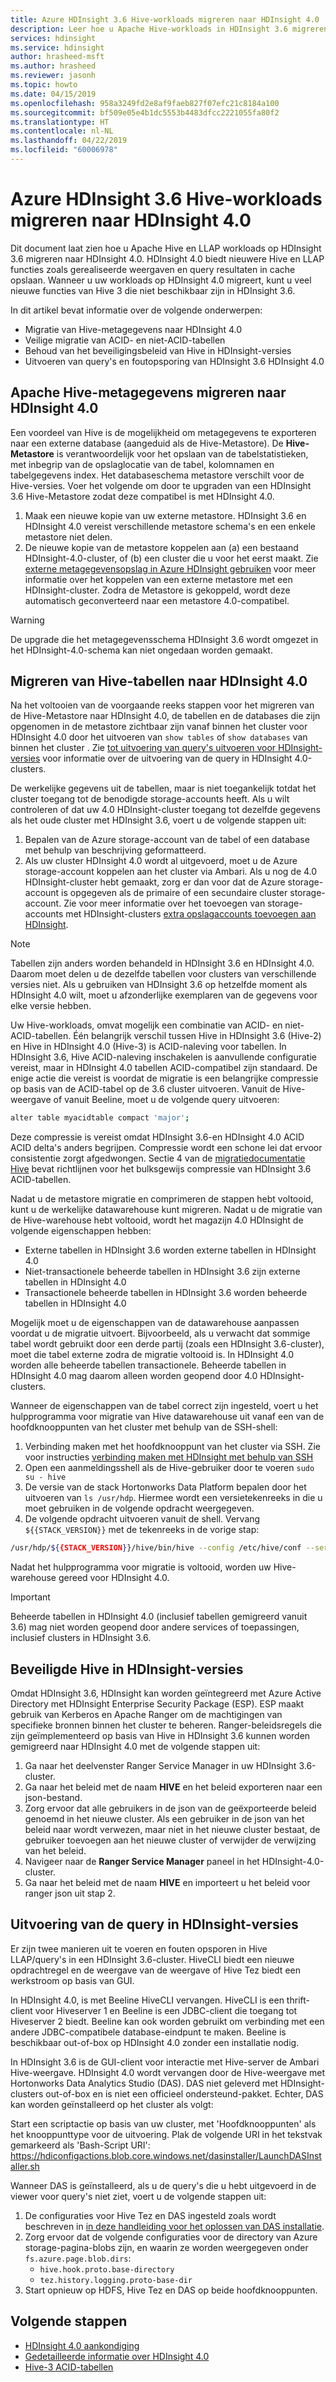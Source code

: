 ```yaml
---
title: Azure HDInsight 3.6 Hive-workloads migreren naar HDInsight 4.0
description: Leer hoe u Apache Hive-workloads in HDInsight 3.6 migreren naar HDInsight 4.0.
services: hdinsight
ms.service: hdinsight
author: hrasheed-msft
ms.author: hrasheed
ms.reviewer: jasonh
ms.topic: howto
ms.date: 04/15/2019
ms.openlocfilehash: 958a3249fd2e8af9faeb827f07efc21c8184a100
ms.sourcegitcommit: bf509e05e4b1dc5553b4483dfcc2221055fa80f2
ms.translationtype: HT
ms.contentlocale: nl-NL
ms.lasthandoff: 04/22/2019
ms.locfileid: "60006978"
---
```

# <a name="migrate-azure-hdinsight-36-hive-workloads-to-hdinsight-40"></a>Azure HDInsight 3.6 Hive-workloads migreren naar HDInsight 4.0

Dit document laat zien hoe u Apache Hive en LLAP workloads op HDInsight 3.6 migreren naar HDInsight 4.0. HDInsight 4.0 biedt nieuwere Hive en LLAP functies zoals gerealiseerde weergaven en query resultaten in cache opslaan. Wanneer u uw workloads op HDInsight 4.0 migreert, kunt u veel nieuwe functies van Hive 3 die niet beschikbaar zijn in HDInsight 3.6.

In dit artikel bevat informatie over de volgende onderwerpen:

* Migratie van Hive-metagegevens naar HDInsight 4.0
* Veilige migratie van ACID- en niet-ACID-tabellen
* Behoud van het beveiligingsbeleid van Hive in HDInsight-versies
* Uitvoeren van query's en foutopsporing van HDInsight 3.6 HDInsight 4.0

## <a name="migrate-apache-hive-metadata-to-hdinsight-40"></a>Apache Hive-metagegevens migreren naar HDInsight 4.0

Een voordeel van Hive is de mogelijkheid om metagegevens te exporteren naar een externe database (aangeduid als de Hive-Metastore). De **Hive-Metastore** is verantwoordelijk voor het opslaan van de tabelstatistieken, met inbegrip van de opslaglocatie van de tabel, kolomnamen en tabelgegevens index. Het databaseschema metastore verschilt voor de Hive-versies. Voer het volgende om door te upgraden van een HDInsight 3.6 Hive-Metastore zodat deze compatibel is met HDInsight 4.0.

1. Maak een nieuwe kopie van uw externe metastore. HDInsight 3.6 en HDInsight 4.0 vereist verschillende metastore schema's en een enkele metastore niet delen.
1. De nieuwe kopie van de metastore koppelen aan (a) een bestaand HDInsight-4.0-cluster, of (b) een cluster die u voor het eerst maakt. Zie [externe metagegevensopslag in Azure HDInsight gebruiken](../hdinsight-use-external-metadata-stores.md) voor meer informatie over het koppelen van een externe metastore met een HDInsight-cluster. Zodra de Metastore is gekoppeld, wordt deze automatisch geconverteerd naar een metastore 4.0-compatibel.

> [!Warning]
> De upgrade die het metagegevensschema HDInsight 3.6 wordt omgezet in het HDInsight-4.0-schema kan niet ongedaan worden gemaakt.

## <a name="migrate-hive-tables-to-hdinsight-40"></a>Migreren van Hive-tabellen naar HDInsight 4.0

Na het voltooien van de voorgaande reeks stappen voor het migreren van de Hive-Metastore naar HDInsight 4.0, de tabellen en de databases die zijn opgenomen in de metastore zichtbaar zijn vanaf binnen het cluster voor HDInsight 4.0 door het uitvoeren van `show tables` of `show databases` van binnen het cluster . Zie [tot uitvoering van query's uitvoeren voor HDInsight-versies](#query-execution-across-hdinsight-versions) voor informatie over de uitvoering van de query in HDInsight 4.0-clusters.

De werkelijke gegevens uit de tabellen, maar is niet toegankelijk totdat het cluster toegang tot de benodigde storage-accounts heeft. Als u wilt controleren of dat uw 4.0 HDInsight-cluster toegang tot dezelfde gegevens als het oude cluster met HDInsight 3.6, voert u de volgende stappen uit:

1. Bepalen van de Azure storage-account van de tabel of een database met behulp van beschrijving geformatteerd.
2. Als uw cluster HDInsight 4.0 wordt al uitgevoerd, moet u de Azure storage-account koppelen aan het cluster via Ambari. Als u nog de 4.0 HDInsight-cluster hebt gemaakt, zorg er dan voor dat de Azure storage-account is opgegeven als de primaire of een secundaire cluster storage-account. Zie voor meer informatie over het toevoegen van storage-accounts met HDInsight-clusters [extra opslagaccounts toevoegen aan HDInsight](../hdinsight-hadoop-add-storage.md).

> [!Note]
> Tabellen zijn anders worden behandeld in HDInsight 3.6 en HDInsight 4.0. Daarom moet delen u de dezelfde tabellen voor clusters van verschillende versies niet. Als u gebruiken van HDInsight 3.6 op hetzelfde moment als HDInsight 4.0 wilt, moet u afzonderlijke exemplaren van de gegevens voor elke versie hebben.

Uw Hive-workloads, omvat mogelijk een combinatie van ACID- en niet-ACID-tabellen. Één belangrijk verschil tussen Hive in HDInsight 3.6 (Hive-2) en Hive in HDInsight 4.0 (Hive-3) is ACID-naleving voor tabellen. In HDInsight 3.6, Hive ACID-naleving inschakelen is aanvullende configuratie vereist, maar in HDInsight 4.0 tabellen ACID-compatibel zijn standaard. De enige actie die vereist is voordat de migratie is een belangrijke compressie op basis van de ACID-tabel op de 3.6 cluster uitvoeren. Vanuit de Hive-weergave of vanuit Beeline, moet u de volgende query uitvoeren:

```bash
alter table myacidtable compact 'major';
```

Deze compressie is vereist omdat HDInsight 3.6-en HDInsight 4.0 ACID ACID delta's anders begrijpen. Compressie wordt een schone lei dat ervoor consistentie zorgt afgedwongen. Sectie 4 van de [migratiedocumentatie Hive](https://docs.hortonworks.com/HDPDocuments/Ambari-2.7.3.0/bk_ambari-upgrade-major/content/prepare_hive_for_upgrade.html) bevat richtlijnen voor het bulksgewijs compressie van HDInsight 3.6 ACID-tabellen.

Nadat u de metastore migratie en comprimeren de stappen hebt voltooid, kunt u de werkelijke datawarehouse kunt migreren. Nadat u de migratie van de Hive-warehouse hebt voltooid, wordt het magazijn 4.0 HDInsight de volgende eigenschappen hebben:

* Externe tabellen in HDInsight 3.6 worden externe tabellen in HDInsight 4.0
* Niet-transactionele beheerde tabellen in HDInsight 3.6 zijn externe tabellen in HDInsight 4.0
* Transactionele beheerde tabellen in HDInsight 3.6 worden beheerde tabellen in HDInsight 4.0

Mogelijk moet u de eigenschappen van de datawarehouse aanpassen voordat u de migratie uitvoert. Bijvoorbeeld, als u verwacht dat sommige tabel wordt gebruikt door een derde partij (zoals een HDInsight 3.6-cluster), moet die tabel externe zodra de migratie voltooid is. In HDInsight 4.0 worden alle beheerde tabellen transactionele. Beheerde tabellen in HDInsight 4.0 mag daarom alleen worden geopend door 4.0 HDInsight-clusters.

Wanneer de eigenschappen van de tabel correct zijn ingesteld, voert u het hulpprogramma voor migratie van Hive datawarehouse uit vanaf een van de hoofdknooppunten van het cluster met behulp van de SSH-shell:

1. Verbinding maken met het hoofdknooppunt van het cluster via SSH. Zie voor instructies [verbinding maken met HDInsight met behulp van SSH](../hdinsight-hadoop-linux-use-ssh-unix.md)
1. Open een aanmeldingsshell als de Hive-gebruiker door te voeren `sudo su - hive`
1. De versie van de stack Hortonworks Data Platform bepalen door het uitvoeren van `ls /usr/hdp`. Hiermee wordt een versietekenreeks in die u moet gebruiken in de volgende opdracht weergegeven.
1. De volgende opdracht uitvoeren vanuit de shell. Vervang `${{STACK_VERSION}}` met de tekenreeks in de vorige stap:

```bash
/usr/hdp/${{STACK_VERSION}}/hive/bin/hive --config /etc/hive/conf --service  strictmanagedmigration --hiveconf hive.strict.managed.tables=true  -m automatic  automatic  --modifyManagedTables --oldWarehouseRoot /apps/hive/warehouse
```

Nadat het hulpprogramma voor migratie is voltooid, worden uw Hive-warehouse gereed voor HDInsight 4.0. 

> [!Important]
> Beheerde tabellen in HDInsight 4.0 (inclusief tabellen gemigreerd vanuit 3.6) mag niet worden geopend door andere services of toepassingen, inclusief clusters in HDInsight 3.6.

## <a name="secure-hive-across-hdinsight-versions"></a>Beveiligde Hive in HDInsight-versies

Omdat HDInsight 3.6, HDInsight kan worden geïntegreerd met Azure Active Directory met HDInsight Enterprise Security Package (ESP). ESP maakt gebruik van Kerberos en Apache Ranger om de machtigingen van specifieke bronnen binnen het cluster te beheren. Ranger-beleidsregels die zijn geïmplementeerd op basis van Hive in HDInsight 3.6 kunnen worden gemigreerd naar HDInsight 4.0 met de volgende stappen uit:

1. Ga naar het deelvenster Ranger Service Manager in uw HDInsight 3.6-cluster.
2. Ga naar het beleid met de naam **HIVE** en het beleid exporteren naar een json-bestand.
3. Zorg ervoor dat alle gebruikers in de json van de geëxporteerde beleid genoemd in het nieuwe cluster. Als een gebruiker in de json van het beleid naar wordt verwezen, maar niet in het nieuwe cluster bestaat, de gebruiker toevoegen aan het nieuwe cluster of verwijder de verwijzing van het beleid.
4. Navigeer naar de **Ranger Service Manager** paneel in het HDInsight-4.0-cluster.
5. Ga naar het beleid met de naam **HIVE** en importeert u het beleid voor ranger json uit stap 2.

## <a name="query-execution-across-hdinsight-versions"></a>Uitvoering van de query in HDInsight-versies

Er zijn twee manieren uit te voeren en fouten opsporen in Hive LLAP/query's in een HDInsight 3.6-cluster. HiveCLI biedt een nieuwe opdrachtregel en de weergave van de weergave of Hive Tez biedt een werkstroom op basis van GUI.

In HDInsight 4.0, is met Beeline HiveCLI vervangen. HiveCLI is een thrift-client voor Hiveserver 1 en Beeline is een JDBC-client die toegang tot Hiveserver 2 biedt. Beeline kan ook worden gebruikt om verbinding met een andere JDBC-compatibele database-eindpunt te maken. Beeline is beschikbaar out-of-box op HDInsight 4.0 zonder een installatie nodig.

In HDInsight 3.6 is de GUI-client voor interactie met Hive-server de Ambari Hive-weergave. HDInsight 4.0 wordt vervangen door de Hive-weergave met Hortonworks Data Analytics Studio (DAS). DAS niet geleverd met HDInsight-clusters out-of-box en is niet een officieel ondersteund-pakket. Echter, DAS kan worden geïnstalleerd op het cluster als volgt:

Start een scriptactie op basis van uw cluster, met 'Hoofdknooppunten' als het knooppunttype voor de uitvoering. Plak de volgende URI in het tekstvak gemarkeerd als 'Bash-Script URI': https://hdiconfigactions.blob.core.windows.net/dasinstaller/LaunchDASInstaller.sh



Wanneer DAS is geïnstalleerd, als u de query's die u hebt uitgevoerd in de viewer voor query's niet ziet, voert u de volgende stappen uit:

1. De configuraties voor Hive Tez en DAS ingesteld zoals wordt beschreven in [in deze handleiding voor het oplossen van DAS installatie](https://docs.hortonworks.com/HDPDocuments/DAS/DAS-1.2.0/troubleshooting/content/das_queries_not_appearing.html).
2. Zorg ervoor dat de volgende configuraties voor de directory van Azure storage-pagina-blobs zijn, en waarin ze worden weergegeven onder `fs.azure.page.blob.dirs`:
    * `hive.hook.proto.base-directory`
    * `tez.history.logging.proto-base-dir`
3. Start opnieuw op HDFS, Hive Tez en DAS op beide hoofdknooppunten.

## <a name="next-steps"></a>Volgende stappen

* [HDInsight 4.0 aankondiging](../hdinsight-version-release.md)
* [Gedetailleerde informatie over HDInsight 4.0](https://azure.microsoft.com/blog/deep-dive-into-azure-hdinsight-4-0/)
* [Hive-3 ACID-tabellen](https://docs.hortonworks.com/HDPDocuments/HDP3/HDP-3.1.0/using-hiveql/content/hive_3_internals.html)